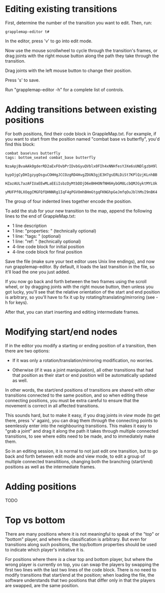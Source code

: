 # Editing existing transitions

First, determine the number of the transition you want to edit. Then, run:

	grapplemap-editor t#

In the editor, press 'v' to go into edit mode.

Now use the mouse scrollwheel to cycle through the transition's frames, or
drag joints with the right mouse button along the path they take through
the transition.

Drag joints with the left mouse button to change their position.

Press 's' to save.

Run "grapplemap-editor -h" for a complete list of controls.


# Adding transitions between existing positions

For both positions, find their code block in GrappleMap.txt. For example, if you want to start from the position named "combat base vs butterfly", you'd find this block:

	combat base\nvs butterfly
	tags: bottom_seated combat_base butterfly
		NzaApjBvaAAkOgderRD2aExFOvbPrIDvbGyuQVblx0FIh4xNNHfesYJXe6sUNDlgzbH9l
		bypOjgCyDHIgzygOsguCOHHgJCCOzgRD4HvgZDUN3gjE3H7gsERLDiSt7KPlQzjKLnhBB
		HZazAUL7azAFIUaEEwMLaEEiIsbzDyMtbDDjD6eBHHONfNH6HybGM8LcbQMJGyktMYLUk
		yMUFPf0LXOqgCMGFQfQHNNRg1IqF4gPGVOmhBHmGtgqFKNGhpGeJmfqOuJblhMsI9nBK4

The group of four indented lines together encode the position.

To add the stub for your new transition to the map, append the following lines
to the end of GrappleMap.txt:

- 1 line description
- 1 line: "properties: <list of properties>" (technically optional)
- 1 line: "tags: <list of tags>" (optional)
- 1 line: "ref: <description of source material>" (technically optional)
- 4-line code block for initial position
- 4-line code block for final position

Save the file (make sure your text editor uses Unix line endings), and now run
grapplemap-editor. By default, it loads the last transition in the file, so it'll
load the one you just added.

If you now go back and forth between the two frames using the scroll wheel, or
by dragging joints with the right mouse button, then unless you got lucky, you'll
see that the relative orientation of the start and end position is arbitrary, so
you'll have to fix it up by rotating/translating/mirroring (see -h for keys).

After that, you can start inserting and editing intermediate frames.


# Modifying start/end nodes

If in the editor you modify a starting or ending position of a transition, then
there are two options:

- If it was only a rotation/translation/mirroring modification, no worries.

- Otherwise (if it was a joint manipulation), all other transitions
  that had that position as their start or end position will be
  automatically updated as well.

In other words, the start/end positions of transitions are shared
with other transitions connected to the same position, and so when
editing these connecting positions, you must be extra careful
to ensure that the movement is correct in all affected transitions.

This sounds hard, but to make it easy, if you drag joints
in *view* mode (to get there, press 'v' again), you can drag them *through*
the connecting points to seemlessly enter into the neighbouring
transitions. This makes it easy to "grab a joint" and drag it along
the path it takes through multiple connected transitions, to see
where edits need to be made, and to immediately make them.

So in an editing session, it is normal to not just edit one transition,
but to go back and forth between edit mode and view mode, to edit a
group of multiple connected transititions, changing both the branching
(start/end) positions as well as the intermediate frames.


# Adding positions

TODO


# Top vs bottom

There are many positions where it is not meaningful to speak of the "top" or "bottom" player,
and where the classification is arbitrary. But even for transitions along such positions,
the top/bottom properties should be used to indicate which player's initiative it is.

For positions where there *is* a clear top and bottom player, but where the
wrong player is currently on top, you can swap the players by swapping the
first two lines with the last two lines of the code block. There is no need to modify
transitions that start/end at the position; when loading the file, the software
understands that two positions that differ only in that the players are swapped,
are the same position.
